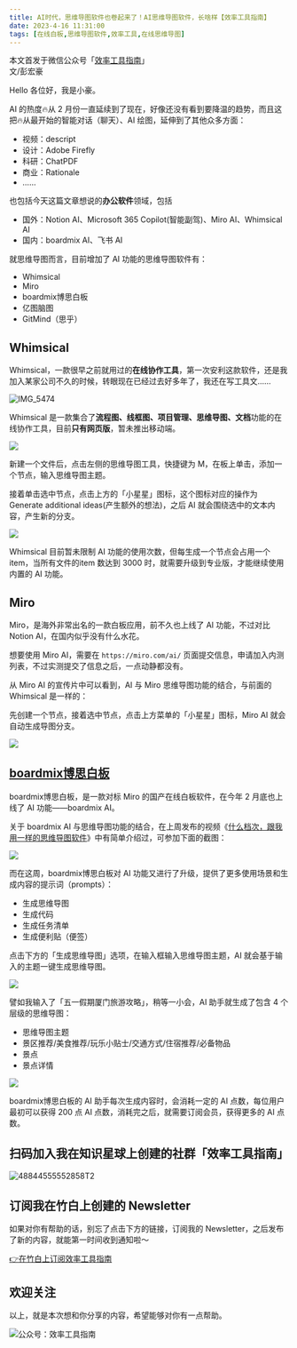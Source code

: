 ```yaml
---
title: AI时代，思维导图软件也卷起来了！AI思维导图软件，长啥样【效率工具指南】    
date: 2023-4-16 11:31:00               
tags: [在线白板,思维导图软件,效率工具,在线思维导图]                                                                                       
---
```

本文首发于微信公众号「[效率工具指南](https://mp.weixin.qq.com/s/02LrInAEn8xBwMaSTz_5eg)」    
文/彭宏豪    


Hello 各位好，我是小豪。   

AI 的热度🔥从 2 月份一直延续到了现在，好像还没有看到要降温的趋势，而且这把🔥从最开始的智能对话（聊天）、AI 绘图，延伸到了其他众多方面：       

* 视频：descript     
* 设计：Adobe Firefly
* 科研：ChatPDF   
* 商业：Rationale      
* ……      

也包括今天这篇文章想说的**办公软件**领域，包括 

* 国外：Notion AI、Microsoft 365 Copilot(智能副驾)、Miro AI、Whimsical AI       
* 国内：boardmix AI、飞书 AI    

就思维导图而言，目前增加了 AI 功能的思维导图软件有：  

* Whimsical  
* Miro
* boardmix博思白板
* 亿图脑图
* GitMind（思乎）   

## Whimsical  

Whimsical，一款很早之前就用过的**在线协作工具**，第一次安利这款软件，还是我加入某家公司不久的时候，转眼现在已经过去好多年了，我还在写工具文……      


![IMG_5474](https://article-picbed-1302715071.cos.ap-guangzhou.myqcloud.com/2023/04/16/img5474.jpg)

Whimsical 是一款集合了**流程图、线框图、项目管理、思维导图、文档**功能的在线协作工具，目前**只有网页版**，暂未推出移动端。    

![](https://article-picbed-1302715071.cos.ap-guangzhou.myqcloud.com/2023/04/16/16814074690367.jpg)


新建一个文件后，点击左侧的思维导图工具，快捷键为 M，在板上单击，添加一个节点，输入思维导图主题。  

接着单击选中节点，点击上方的「小星星」图标，这个图标对应的操作为 Generate additional ideas(产生额外的想法)，之后 AI 就会围绕选中的文本内容，产生新的分支。   

![](https://article-picbed-1302715071.cos.ap-guangzhou.myqcloud.com/2023/04/16/16814073826979.jpg)

Whimsical 目前暂未限制 AI 功能的使用次数，但每生成一个节点会占用一个 item，当所有文件的item 数达到 3000 时，就需要升级到专业版，才能继续使用内置的 AI 功能。   

## Miro

Miro，是海外非常出名的一款白板应用，前不久也上线了 AI 功能，不过对比 Notion AI，在国内似乎没有什么水花。  

想要使用 Miro AI，需要在 `https://miro.com/ai/` 页面提交信息，申请加入内测列表，不过实测提交了信息之后，一点动静都没有。  


从 Miro AI 的宣传片中可以看到，AI 与 Miro 思维导图功能的结合，与前面的 Whimsical 是一样的：  

先创建一个节点，接着选中节点，点击上方菜单的「小星星」图标，Miro AI 就会自动生成导图分支。   

![](https://article-picbed-1302715071.cos.ap-guangzhou.myqcloud.com/2023/04/16/16815723927944.jpg)


## [boardmix博思白板](https://boardmix.cn/?source=xiaolv_blog)    

boardmix博思白板，是一款对标 Miro 的国产在线白板软件，在今年 2 月底也上线了 AI 功能——boardmix AI。   

关于 boardmix AI 与思维导图功能的结合，在上周发布的视频《[什么档次，跟我用一样的思维导图软件](https://mp.weixin.qq.com/s?__biz=MzAxMjY0NTY5OA==&mid=2649922116&idx=1&sn=4b91e0d6dd084ccc5f83d7051176967b&chksm=83a89e69b4df177fffb7f4eadf06943e1f46d2952f1f5df4cf7754145fb417db2259fd97474f&token=621289165&lang=zh_CN#rd)》中有简单介绍过，可参加下面的截图：   

![](https://article-picbed-1302715071.cos.ap-guangzhou.myqcloud.com/2023/04/16/16815741118278.jpg)

而在这周，boardmix博思白板对 AI 功能又进行了升级，提供了更多使用场景和生成内容的提示词（prompts）：   

* 生成思维导图
* 生成代码  
* 生成任务清单   
* 生成便利贴（便签）   

点击下方的「生成思维导图」选项，在输入框输入思维导图主题，AI 就会基于输入的主题一键生成思维导图。      

![](https://article-picbed-1302715071.cos.ap-guangzhou.myqcloud.com/2023/04/16/16815742254198.jpg)

譬如我输入了「五一假期厦门旅游攻略」，稍等一小会，AI 助手就生成了包含 4 个层级的思维导图：  

* 思维导图主题   
* 景区推荐/美食推荐/玩乐小贴士/交通方式/住宿推荐/必备物品    
* 景点    
* 景点详情      

![](https://article-picbed-1302715071.cos.ap-guangzhou.myqcloud.com/2023/04/16/16815747463578.jpg)


boardmix博思白板的 AI 助手每次生成内容时，会消耗一定的 AI 点数，每位用户最初可以获得 200 点 AI 点数，消耗完之后，就需要订阅会员，获得更多的 AI 点数。   

## 扫码加入我在知识星球上创建的社群「效率工具指南」  

![48844555552858T2](https://article-picbed-1302715071.cos.ap-guangzhou.myqcloud.com/2023/03/25/48844555552858t2.JPG)


## 订阅我在竹白上创建的 Newsletter   

如果对你有帮助的话，别忘了点击下方的链接，订阅我的 Newsletter，之后发布了新的内容，就能第一时间收到通知啦～  

[👉在竹白上订阅效率工具指南](https://penghh.zhubai.love/)         


## 欢迎关注     

以上，就是本次想和你分享的内容，希望能够对你有一点帮助。     

![公众号：效率工具指南](https://article-picbed-1302715071.cos.ap-guangzhou.myqcloud.com/2021/05/28/gong-zhong-hao-wei-bu-er-wei-ma-dailogo.png)   

  



  









